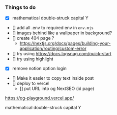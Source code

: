 
### Things to do

- [X] mathematical double-struck capital Y
- [] add all .env to required env in `env.mjs`
- [] images behind like a wallpaper in background?
- [] create 404 page ?
  - https://nextjs.org/docs/pages/building-your-application/routing/custom-error
- [] try using https://docs.logsnag.com/quick-start
- [] try using highlight
- [X] remove notion option login
- [] Make it easier to copy text inside post
- [] deploy to vercel
    - [] put URL into og NextSEO (id page)

https://og-playground.vercel.app/

mathematical double-struck capital Y